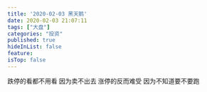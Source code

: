```yaml
---
title: '2020-02-03 黑天鹅'
date: 2020-02-03 21:07:11
tags: ["大盘"]
categories: "投资"
published: true
hideInList: false
feature: 
isTop: false
---
```

跌停的看都不用看
因为卖不出去
涨停的反而难受
因为不知道要不要跑
<!-- more -->
